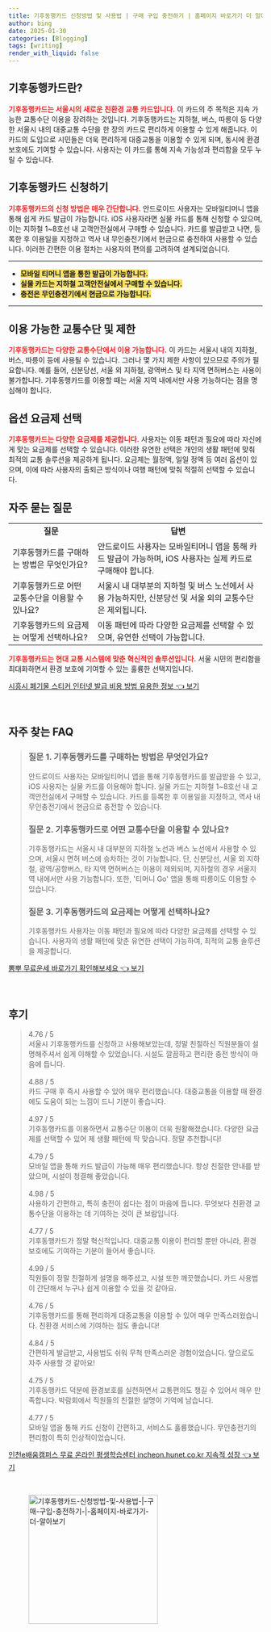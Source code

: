 ```yaml
---
title: 기후동행카드 신청방법 및 사용법 | 구매 구입 충전하기 | 홈페이지 바로가기 더 알아보기
author: bing
date: 2025-01-30
categories: [Blogging]
tags: [writing]
render_with_liquid: false
---
```



<h2 id='기후동행카드란'>기후동행카드란?</h2>

<p><b><span style="color: #ee2323;">기후동행카드는 서울시의 새로운 친환경 교통 카드입니다.</span></b> 이 카드의 주 목적은 지속 가능한 교통수단 이용을 장려하는 것입니다. 기후동행카드는 지하철, 버스, 따릉이 등 다양한 서울시 내의 대중교통 수단을 한 장의 카드로 편리하게 이용할 수 있게 해줍니다. 이 카드의 도입으로 시민들은 더욱 편리하게 대중교통을 이용할 수 있게 되며, 동시에 환경 보호에도 기여할 수 있습니다. 사용자는 이 카드를 통해 지속 가능성과 편리함을 모두 누릴 수 있습니다.</p>

<h2 id='기후동행카드 신청하기'>기후동행카드 신청하기</h2>

<p><b><span style="color: #ee2323;">기후동행카드의 신청 방법은 매우 간단합니다.</span></b> 안드로이드 사용자는 모바일티머니 앱을 통해 쉽게 카드 발급이 가능합니다. iOS 사용자라면 실물 카드를 통해 신청할 수 있으며, 이는 지하철 1~8호선 내 고객안전실에서 구매할 수 있습니다. 카드를 발급받고 나면, 등록한 후 이용일을 지정하고 역사 내 무인충전기에서 현금으로 충전하여 사용할 수 있습니다. 이러한 간편한 이용 절차는 사용자의 편의를 고려하여 설계되었습니다.</p>

<hr />

<ul>
    <li><b><span style="background-color: #ffe066;">모바일 티머니 앱을 통한 발급이 가능합니다.</span></b></li>
    <li><b><span style="background-color: #ffe066;">실물 카드는 지하철 고객안전실에서 구매할 수 있습니다.</span></b></li>
    <li><b><span style="background-color: #ffe066;">충전은 무인충전기에서 현금으로 가능합니다.</span></b></li>
</ul>

<hr />

<h2 id='이용 가능한 교통수단 및 제한'>이용 가능한 교통수단 및 제한</h2>

<p><b><span style="color: #ee2323;">기후동행카드는 다양한 교통수단에서 이용 가능합니다.</span></b> 이 카드는 서울시 내의 지하철, 버스, 따릉이 등에 사용될 수 있습니다. 그러나 몇 가지 제한 사항이 있으므로 주의가 필요합니다. 예를 들어, 신분당선, 서울 외 지하철, 광역버스 및 타 지역 면허버스는 사용이 불가합니다. 기후동행카드를 이용할 때는 서울 지역 내에서만 사용 가능하다는 점을 명심해야 합니다.</p>

<h2 id='옵션 요금제 선택'>옵션 요금제 선택</h2>

<p><b><span style="color: #ee2323;">기후동행카드는 다양한 요금제를 제공합니다.</span></b> 사용자는 이동 패턴과 필요에 따라 자신에게 맞는 요금제를 선택할 수 있습니다. 이러한 유연한 선택은 개인의 생활 패턴에 맞춰 최적의 교통 솔루션을 제공하게 됩니다. 요금제는 월정액, 일일 정액 등 여러 옵션이 있으며, 이에 따라 사용자의 출퇴근 방식이나 여행 패턴에 맞춰 적절히 선택할 수 있습니다.</p>

<h2 id='자주 묻는 질문'>자주 묻는 질문</h2>

<table>
    <tr>
        <td style="text-align: center; height: 17px;"><b>질문</b></td>
        <td style="text-align: center; height: 17px;"><b>답변</b></td>
    </tr>
    <tr>
        <td>기후동행카드를 구매하는 방법은 무엇인가요?</td>
        <td>안드로이드 사용자는 모바일티머니 앱을 통해 카드 발급이 가능하며, iOS 사용자는 실제 카드로 구매해야 합니다.</td>
    </tr>
    <tr>
        <td>기후동행카드로 어떤 교통수단을 이용할 수 있나요?</td>
        <td>서울시 내 대부분의 지하철 및 버스 노선에서 사용 가능하지만, 신분당선 및 서울 외의 교통수단은 제외됩니다.</td>
    </tr>
    <tr>
        <td>기후동행카드의 요금제는 어떻게 선택하나요?</td>
        <td>이동 패턴에 따라 다양한 요금제를 선택할 수 있으며, 유연한 선택이 가능합니다.</td>
    </tr>
</table>

<p><b><span style="color: #ee2323;">기후동행카드는 현대 교통 시스템에 맞춘 혁신적인 솔루션입니다.</span></b> 서울 시민의 편리함을 최대화하면서 환경 보호에 기여할 수 있는 훌륭한 선택지입니다.</p>


<p><a class="click-button" title="시흥시 폐기물 스티커 인터넷 발급 비용 방법 유용한 정보" href="https://aptwhite.github.io/posts/%EC%8B%9C%ED%9D%A5%EC%8B%9C-%ED%8F%90%EA%B8%B0%EB%AC%BC-%EC%8A%A4%ED%8B%B0%EC%BB%A4-%EC%9D%B8%ED%84%B0%EB%84%B7-%EB%B0%9C%EA%B8%89-%EB%B9%84%EC%9A%A9-%EB%B0%A9%EB%B2%95-%EC%9C%A0%EC%9A%A9%ED%95%9C-%EC%A0%95%EB%B3%B4/" rel="dofollow">시흥시 폐기물 스티커 인터넷 발급 비용 방법 유용한 정보 👈 보기</a></p><br>
<h2 id='자주_찾는_FAQ'>자주 찾는 FAQ</h2>
<div itemscope="" itemtype="https://schema.org/FAQPage"> 
<blockquote> 
<div itemscope="" itemprop="mainEntity" itemtype="https://schema.org/Question"> 
<h3 itemprop="name">질문 1. 기후동행카드를 구매하는 방법은 무엇인가요?</h3> 
<div itemscope="" itemprop="acceptedAnswer" itemtype="https://schema.org/Answer"> 
<span itemprop="text"> 
<p>안드로이드 사용자는 모바일티머니 앱을 통해 기후동행카드를 발급받을 수 있고, iOS 사용자는 실물 카드를 이용해야 합니다. 실물 카드는 지하철 1~8호선 내 고객안전실에서 구매할 수 있습니다. 카드를 등록한 후 이용일을 지정하고, 역사 내 무인충전기에서 현금으로 충전할 수 있습니다.</p> 
</span> 
</div> 
</div> 

<div itemscope="" itemprop="mainEntity" itemtype="https://schema.org/Question"> 
<h3 itemprop="name">질문 2. 기후동행카드로 어떤 교통수단을 이용할 수 있나요?</h3> 
<div itemscope="" itemprop="acceptedAnswer" itemtype="https://schema.org/Answer"> 
<span itemprop="text"> 
<p>기후동행카드는 서울시 내 대부분의 지하철 노선과 버스 노선에서 사용할 수 있으며, 서울시 면허 버스에 승차하는 것이 가능합니다. 단, 신분당선, 서울 외 지하철, 광역/공항버스, 타 지역 면허버스는 이용이 제외되며, 지하철의 경우 서울지역 내에서만 사용 가능합니다. 또한, '티머니 Go' 앱을 통해 따릉이도 이용할 수 있습니다.</p> 
</span> 
</div> 
</div> 

<div itemscope="" itemprop="mainEntity" itemtype="https://schema.org/Question"> 
<h3 itemprop="name">질문 3. 기후동행카드의 요금제는 어떻게 선택하나요?</h3> 
<div itemscope="" itemprop="acceptedAnswer" itemtype="https://schema.org/Answer"> 
<span itemprop="text"> 
<p>기후동행카드 사용자는 이동 패턴과 필요에 따라 다양한 요금제를 선택할 수 있습니다. 사용자의 생활 패턴에 맞춘 유연한 선택이 가능하여, 최적의 교통 솔루션을 제공합니다.</p> 
</span> 
</div> 
</div> 
</blockquote> 
</div>
<p><a class="click-button" title="뽐뿌 무료운세 바로가기 확인해보세요" href="https://aptwhite.github.io/posts/%EB%BD%90%EB%BF%8C-%EB%AC%B4%EB%A3%8C%EC%9A%B4%EC%84%B8-%EB%B0%94%EB%A1%9C%EA%B0%80%EA%B8%B0-%ED%99%95%EC%9D%B8%ED%95%B4%EB%B3%B4%EC%84%B8%EC%9A%94/" rel="dofollow">뽐뿌 무료운세 바로가기 확인해보세요 👈 보기</a></p><br>
<h2 id='후기'>후기</h2>
<div itemscope itemtype="https://schema.org/Product">
  <blockquote>
  <div itemprop="review" itemscope itemtype="https://schema.org/Review">
      <div itemprop="reviewRating" itemscope itemtype="https://schema.org/Rating"> <span itemprop="ratingValue">4.76</span> / <span itemprop="bestRating">5</span> </div>
      <span itemprop="reviewBody">서울시 기후동행카드를 신청하고 사용해보았는데, 정말 친절하신 직원분들이 설명해주셔서 쉽게 이해할 수 있었습니다. 시설도 깔끔하고 편리한 충전 방식이 마음에 듭니다.</span>
  </div>
  <br>
  <div itemprop="review" itemscope itemtype="https://schema.org/Review">
      <div itemprop="reviewRating" itemscope itemtype="https://schema.org/Rating"> <span itemprop="ratingValue">4.88</span> / <span itemprop="bestRating">5</span> </div>
      <span itemprop="reviewBody">카드 구매 후 즉시 사용할 수 있어 매우 편리했습니다. 대중교통을 이용할 때 환경에도 도움이 되는 느낌이 드니 기분이 좋습니다.</span>
  </div>
  <br>
  <div itemprop="review" itemscope itemtype="https://schema.org/Review">
      <div itemprop="reviewRating" itemscope itemtype="https://schema.org/Rating"> <span itemprop="ratingValue">4.97</span> / <span itemprop="bestRating">5</span> </div>
      <span itemprop="reviewBody">기후동행카드를 이용하면서 교통수단 이용이 더욱 원활해졌습니다. 다양한 요금제를 선택할 수 있어 제 생활 패턴에 딱 맞습니다. 정말 추천합니다!</span>
  </div>
  <br>
  <div itemprop="review" itemscope itemtype="https://schema.org/Review">
      <div itemprop="reviewRating" itemscope itemtype="https://schema.org/Rating"> <span itemprop="ratingValue">4.79</span> / <span itemprop="bestRating">5</span> </div>
      <span itemprop="reviewBody">모바일 앱을 통해 카드 발급이 가능해 매우 편리했습니다. 항상 친절한 안내를 받았으며, 시설이 청결해 좋았습니다.</span>
  </div>
  <br>
  <div itemprop="review" itemscope itemtype="https://schema.org/Review">
      <div itemprop="reviewRating" itemscope itemtype="https://schema.org/Rating"> <span itemprop="ratingValue">4.98</span> / <span itemprop="bestRating">5</span> </div>
      <span itemprop="reviewBody">사용하기 간편하고, 특히 충전이 쉽다는 점이 마음에 듭니다. 무엇보다 친환경 교통수단을 이용하는 데 기여하는 것이 큰 보람입니다.</span>
  </div>
  <br>
  <div itemprop="review" itemscope itemtype="https://schema.org/Review">
      <div itemprop="reviewRating" itemscope itemtype="https://schema.org/Rating"> <span itemprop="ratingValue">4.77</span> / <span itemprop="bestRating">5</span> </div>
      <span itemprop="reviewBody">기후동행카드가 정말 혁신적입니다. 대중교통 이용이 편리할 뿐만 아니라, 환경 보호에도 기여하는 기분이 들어서 좋습니다.</span>
  </div>
  <br>
  <div itemprop="review" itemscope itemtype="https://schema.org/Review">
      <div itemprop="reviewRating" itemscope itemtype="https://schema.org/Rating"> <span itemprop="ratingValue">4.99</span> / <span itemprop="bestRating">5</span> </div>
      <span itemprop="reviewBody">직원들이 정말 친절하게 설명을 해주셨고, 시설 또한 깨끗했습니다. 카드 사용법이 간단해서 누구나 쉽게 이용할 수 있을 것 같아요.</span>
  </div>
  <br>
  <div itemprop="review" itemscope itemtype="https://schema.org/Review">
      <div itemprop="reviewRating" itemscope itemtype="https://schema.org/Rating"> <span itemprop="ratingValue">4.76</span> / <span itemprop="bestRating">5</span> </div>
      <span itemprop="reviewBody">기후동행카드를 통해 편리하게 대중교통을 이용할 수 있어 매우 만족스러웠습니다. 친환경 서비스에 기여하는 점도 좋습니다!</span>
  </div>
  <br>
  <div itemprop="review" itemscope itemtype="https://schema.org/Review">
      <div itemprop="reviewRating" itemscope itemtype="https://schema.org/Rating"> <span itemprop="ratingValue">4.84</span> / <span itemprop="bestRating">5</span> </div>
      <span itemprop="reviewBody">간편하게 발급받고, 사용법도 쉬워 무척 만족스러운 경험이었습니다. 앞으로도 자주 사용할 것 같아요!</span>
  </div>
  <br>
  <div itemprop="review" itemscope itemtype="https://schema.org/Review">
      <div itemprop="reviewRating" itemscope itemtype="https://schema.org/Rating"> <span itemprop="ratingValue">4.75</span> / <span itemprop="bestRating">5</span> </div>
      <span itemprop="reviewBody">기후동행카드 덕분에 환경보호를 실천하면서 교통편의도 챙길 수 있어서 매우 만족합니다. 박람회에서 직원들의 친절한 설명이 기억에 남습니다.</span>
  </div>
  <br>
  <div itemprop="review" itemscope itemtype="https://schema.org/Review">
      <div itemprop="reviewRating" itemscope itemtype="https://schema.org/Rating"> <span itemprop="ratingValue">4.77</span> / <span itemprop="bestRating">5</span> </div>
      <span itemprop="reviewBody">모바일 앱을 통해 카드 신청이 간편하고, 서비스도 훌륭했습니다. 무인충전기의 편리함이 특히 인상적이었습니다.</span>
  </div>
  </blockquote>
</div>
<p><a class="click-button" title="인천e배움캠퍼스 무료 온라인 평생학습센터 incheon.hunet.co.kr 지속적 성장" href="https://aptwhite.github.io/posts/%EC%9D%B8%EC%B2%9Ce%EB%B0%B0%EC%9B%80%EC%BA%A0%ED%8D%BC%EC%8A%A4-%EB%AC%B4%EB%A3%8C-%EC%98%A8%EB%9D%BC%EC%9D%B8-%ED%8F%89%EC%83%9D%ED%95%99%EC%8A%B5%EC%84%BC%ED%84%B0-incheon.hunet.co.kr-%EC%A7%80%EC%86%8D%EC%A0%81-%EC%84%B1%EC%9E%A5/" rel="dofollow">인천e배움캠퍼스 무료 온라인 평생학습센터 incheon.hunet.co.kr 지속적 성장 👈 보기</a></p><br>
<figure class="image"><img src="https://aptwhite.github.io/assets/img/thumbnail/기후동행카드-신청방법-및-사용법-|-구매-구입-충전하기-|-홈페이지-바로가기-더-알아보기.webp" alt="기후동행카드-신청방법-및-사용법-|-구매-구입-충전하기-|-홈페이지-바로가기-더-알아보기" width="256" height="256"></figure>